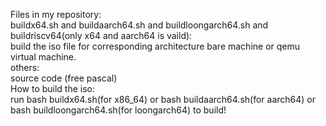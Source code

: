 Files in my repository:  
buildx64.sh and buildaarch64.sh and buildloongarch64.sh and buildriscv64(only x64 and aarch64 is vaild):  
build the iso file for corresponding architecture bare machine or qemu virtual machine.   
others:    
source code (free pascal)  
How to build the iso:  
run bash buildx64.sh(for x86_64) or bash buildaarch64.sh(for aarch64) or bash buildloongarch64.sh(for loongarch64) to build!  
